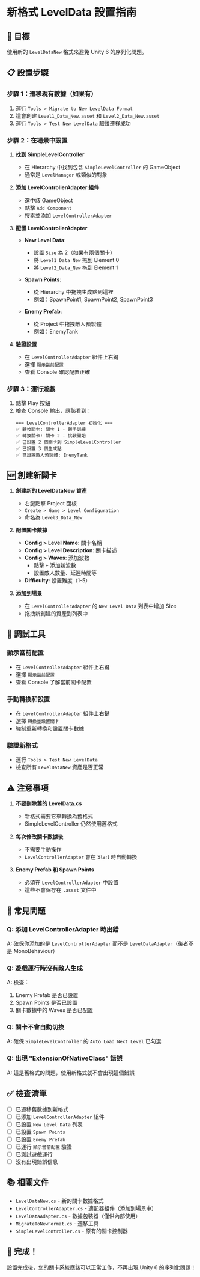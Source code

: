 # 新格式 LevelData 設置指南

## 🎯 目標
使用新的 `LevelDataNew` 格式來避免 Unity 6 的序列化問題。

## 📋 設置步驟

### 步驟 1：遷移現有數據（如果有）
1. 運行 `Tools > Migrate to New LevelData Format`
2. 這會創建 `Level1_Data_New.asset` 和 `Level2_Data_New.asset`
3. 運行 `Tools > Test New LevelData` 驗證遷移成功

### 步驟 2：在場景中設置

1. **找到 SimpleLevelController**
   - 在 Hierarchy 中找到包含 `SimpleLevelController` 的 GameObject
   - 通常是 `LevelManager` 或類似的對象

2. **添加 LevelControllerAdapter 組件**
   - 選中該 GameObject
   - 點擊 `Add Component`
   - 搜索並添加 `LevelControllerAdapter`

3. **配置 LevelControllerAdapter**
   - **New Level Data**: 
     - 設置 `Size` 為 2（如果有兩個關卡）
     - 將 `Level1_Data_New` 拖到 Element 0
     - 將 `Level2_Data_New` 拖到 Element 1
   
   - **Spawn Points**:
     - 從 Hierarchy 中拖拽生成點到這裡
     - 例如：SpawnPoint1, SpawnPoint2, SpawnPoint3
   
   - **Enemy Prefab**:
     - 從 Project 中拖拽敵人預製體
     - 例如：EnemyTank

4. **驗證設置**
   - 在 `LevelControllerAdapter` 組件上右鍵
   - 選擇 `顯示當前配置`
   - 查看 Console 確認配置正確

### 步驟 3：運行遊戲

1. 點擊 Play 按鈕
2. 檢查 Console 輸出，應該看到：
   ```
   === LevelControllerAdapter 初始化 ===
   ✅ 轉換關卡: 關卡 1 - 新手訓練
   ✅ 轉換關卡: 關卡 2 - 挑戰開始
   ✅ 已設置 2 個關卡到 SimpleLevelController
   ✅ 已設置 3 個生成點
   ✅ 已設置敵人預製體: EnemyTank
   ```

## 🆕 創建新關卡

1. **創建新的 LevelDataNew 資產**
   - 右鍵點擊 Project 面板
   - `Create > Game > Level Configuration`
   - 命名為 `Level3_Data_New`

2. **配置關卡數據**
   - **Config > Level Name**: 關卡名稱
   - **Config > Level Description**: 關卡描述
   - **Config > Waves**: 添加波數
     - 點擊 `+` 添加新波數
     - 設置敵人數量、延遲時間等
   - **Difficulty**: 設置難度（1-5）

3. **添加到場景**
   - 在 `LevelControllerAdapter` 的 `New Level Data` 列表中增加 Size
   - 拖拽新創建的資產到列表中

## 🔧 調試工具

### 顯示當前配置
- 在 `LevelControllerAdapter` 組件上右鍵
- 選擇 `顯示當前配置`
- 查看 Console 了解當前關卡配置

### 手動轉換和設置
- 在 `LevelControllerAdapter` 組件上右鍵
- 選擇 `轉換並設置關卡`
- 強制重新轉換和設置關卡數據

### 驗證新格式
- 運行 `Tools > Test New LevelData`
- 檢查所有 `LevelDataNew` 資產是否正常

## ⚠️ 注意事項

1. **不要刪除舊的 LevelData.cs**
   - 新格式需要它來轉換為舊格式
   - SimpleLevelController 仍然使用舊格式

2. **每次修改關卡數據後**
   - 不需要手動操作
   - `LevelControllerAdapter` 會在 Start 時自動轉換

3. **Enemy Prefab 和 Spawn Points**
   - 必須在 `LevelControllerAdapter` 中設置
   - 這些不會保存在 `.asset` 文件中

## 🐛 常見問題

### Q: 添加 LevelControllerAdapter 時出錯
A: 確保你添加的是 `LevelControllerAdapter` 而不是 `LevelDataAdapter`（後者不是 MonoBehaviour）

### Q: 遊戲運行時沒有敵人生成
A: 檢查：
1. Enemy Prefab 是否已設置
2. Spawn Points 是否已設置
3. 關卡數據中的 Waves 是否已配置

### Q: 關卡不會自動切換
A: 確保 `SimpleLevelController` 的 `Auto Load Next Level` 已勾選

### Q: 出現 "ExtensionOfNativeClass" 錯誤
A: 這是舊格式的問題，使用新格式就不會出現這個錯誤

## ✅ 檢查清單

- [ ] 已遷移舊數據到新格式
- [ ] 已添加 `LevelControllerAdapter` 組件
- [ ] 已設置 `New Level Data` 列表
- [ ] 已設置 `Spawn Points`
- [ ] 已設置 `Enemy Prefab`
- [ ] 已運行 `顯示當前配置` 驗證
- [ ] 已測試遊戲運行
- [ ] 沒有出現錯誤信息

## 📚 相關文件

- `LevelDataNew.cs` - 新的關卡數據格式
- `LevelControllerAdapter.cs` - 適配器組件（添加到場景中）
- `LevelDataAdapter.cs` - 數據包裝器（僅供內部使用）
- `MigrateToNewFormat.cs` - 遷移工具
- `SimpleLevelController.cs` - 原有的關卡控制器

## 🎉 完成！

設置完成後，您的關卡系統應該可以正常工作，不再出現 Unity 6 的序列化問題！


